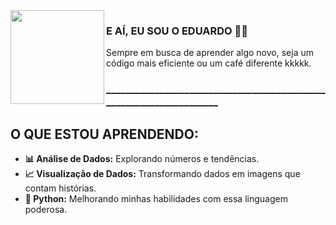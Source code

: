 <img align="left" src="https://orhun.dev/img/crow.png" width="150" />

### E AÍ, EU SOU O EDUARDO 🗿🍷

Sempre em busca de aprender algo novo, seja um código mais eficiente ou um café diferente kkkkk. 

### ____________________________________________________________________

## O QUE ESTOU APRENDENDO:

- **📊 Análise de Dados:** Explorando números e tendências.
- **📈 Visualização de Dados:** Transformando dados em imagens que contam histórias.
- **🐍 Python:** Melhorando minhas habilidades com essa linguagem poderosa.
